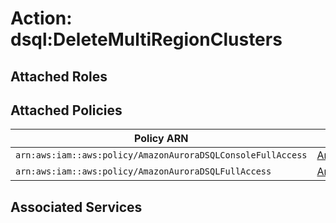 # Action: dsql:DeleteMultiRegionClusters

## Attached Roles

## Attached Policies

| Policy ARN | Policy Name |
|------------|-------------|
| `arn:aws:iam::aws:policy/AmazonAuroraDSQLConsoleFullAccess` | [AmazonAuroraDSQLConsoleFullAccess](../policies.md#amazonauroradsqlconsolefullaccess) |
| `arn:aws:iam::aws:policy/AmazonAuroraDSQLFullAccess` | [AmazonAuroraDSQLFullAccess](../policies.md#amazonauroradsqlfullaccess) |

## Associated Services

